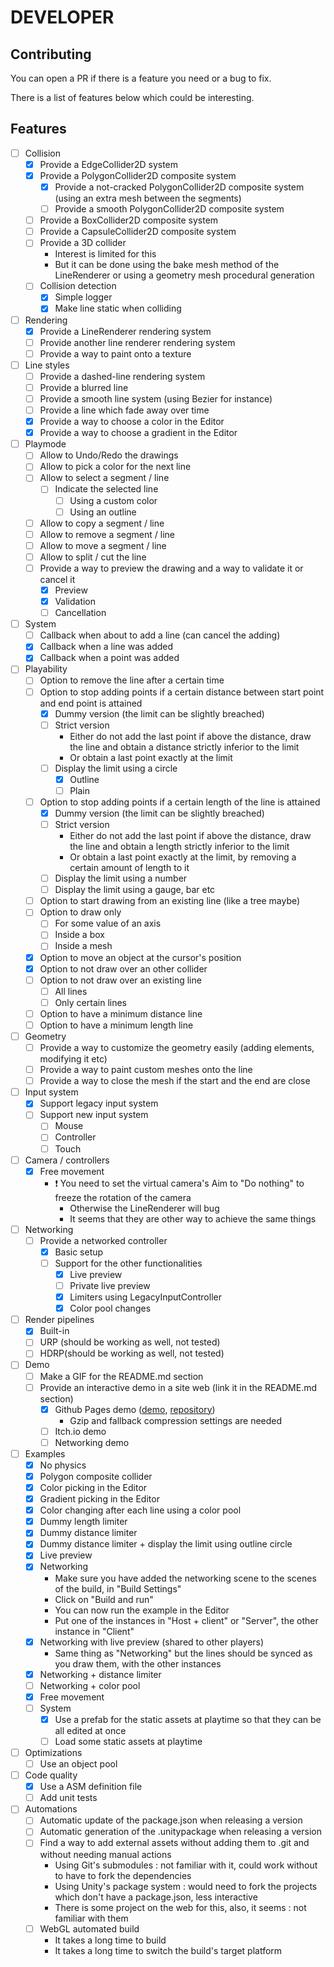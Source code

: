# DEVELOPER

## Contributing

You can open a PR if there is a feature you need or a bug to fix.

There is a list of features below which could be interesting.

## Features

- [ ] Collision
  - [x] Provide a EdgeCollider2D system
  - [x] Provide a PolygonCollider2D composite system
    - [x] Provide a not-cracked PolygonCollider2D composite system (using an extra mesh between the segments)
    - [ ] Provide a smooth PolygonCollider2D composite system
  - [ ] Provide a BoxCollider2D composite system
  - [ ] Provide a CapsuleCollider2D composite system
  - [ ] Provide a 3D collider
    - Interest is limited for this
    - But it can be done using the bake mesh method of the LineRenderer or using a geometry mesh procedural generation
  - [ ] Collision detection
    - [x] Simple logger
    - [x] Make line static when colliding

- [ ] Rendering
  - [x] Provide a LineRenderer rendering system
  - [ ] Provide another line renderer rendering system
  - [ ] Provide a way to paint onto a texture

- [ ] Line styles
  - [ ] Provide a dashed-line rendering system
  - [ ] Provide a blurred line
  - [ ] Provide a smooth line system (using Bezier for instance)
  - [ ] Provide a line which fade away over time
  - [x] Provide a way to choose a color in the Editor
  - [x] Provide a way to choose a gradient in the Editor

- [ ] Playmode
  - [ ] Allow to Undo/Redo the drawings
  - [ ] Allow to pick a color for the next line
  - [ ] Allow to select a segment / line
    - [ ] Indicate the selected line
      - [ ] Using a custom color
      - [ ] Using an outline
  - [ ] Allow to copy a segment / line
  - [ ] Allow to remove a segment / line
  - [ ] Allow to move a segment / line
  - [ ] Allow to split / cut the line
  - [ ] Provide a way to preview the drawing and a way to validate it or cancel it
    - [x] Preview
    - [x] Validation
    - [ ] Cancellation

- [ ] System
  - [ ] Callback when about to add a line (can cancel the adding)
  - [x] Callback when a line was added
  - [x] Callback when a point was added

- [ ] Playability
  - [ ] Option to remove the line after a certain time
  - [ ] Option to stop adding points if a certain distance between start point and end point is attained
    - [x] Dummy version (the limit can be slightly breached)
    - [ ] Strict version
      - Either do not add the last point if above the distance, draw the line and obtain a distance strictly inferior to the limit
      - Or obtain a last point exactly at the limit
    - [ ] Display the limit using a circle
      - [x] Outline
      - [ ] Plain
  - [ ] Option to stop adding points if a certain length of the line is attained
    - [x] Dummy version (the limit can be slightly breached)
    - [ ] Strict version
      - Either do not add the last point if above the distance, draw the line and obtain a length strictly inferior to the limit
      - Or obtain a last point exactly at the limit, by removing a certain amount of length to it
    - [ ] Display the limit using a number
    - [ ] Display the limit using a gauge, bar etc
  - [ ] Option to start drawing from an existing line (like a tree maybe)
  - [ ] Option to draw only
    - [ ] For some value of an axis
    - [ ] Inside a box
    - [ ] Inside a mesh
  - [x] Option to move an object at the cursor's position
  - [x] Option to not draw over an other collider
  - [ ] Option to not draw over an existing line
    - [ ] All lines
    - [ ] Only certain lines
  - [ ] Option to have a minimum distance line
  - [ ] Option to have a minimum length line

- [ ] Geometry
  - [ ] Provide a way to customize the geometry easily (adding elements, modifying it etc)
  - [ ] Provide a way to paint custom meshes onto the line
  - [ ] Provide a way to close the mesh if the start and the end are close

- [ ] Input system
  - [x] Support legacy input system
  - [ ] Support new input system
    - [ ] Mouse
    - [ ] Controller
    - [ ] Touch

- [ ] Camera / controllers
  - [x] Free movement
    - ❗ You need to set the virtual camera's Aim to "Do nothing" to freeze the rotation of the camera
      - Otherwise the LineRenderer will bug
      - It seems that they are other way to achieve the same things 

- [ ] Networking
  - [ ] Provide a networked controller
    - [x] Basic setup
    - [ ] Support for the other functionalities
      - [x] Live preview
      - [ ] Private live preview
      - [x] Limiters using LegacyInputController
      - [x] Color pool changes

- [ ] Render pipelines
  - [x] Built-in
  - [ ] URP (should be working as well, not tested)
  - [ ] HDRP(should be working as well, not tested)

- [ ] Demo
  - [ ] Make a GIF for the README.md section
  - [ ] Provide an interactive demo in a site web (link it in the README.md section)
    - [x] Github Pages demo ([demo](https://isirode.github.io/DrawingLines2DDemo), [repository](https://github.com/isirode/DrawingLines2DDemo))
      - Gzip and fallback compression settings are needed
    - [ ] Itch.io demo
    - [ ] Networking demo

- [ ] Examples
  - [x] No physics
  - [x] Polygon composite collider
  - [x] Color picking in the Editor
  - [x] Gradient picking in the Editor
  - [x] Color changing after each line using a color pool
  - [x] Dummy length limiter
  - [x] Dummy distance limiter
  - [x] Dummy distance limiter + display the limit using outline circle
  - [x] Live preview
  - [x] Networking
    - Make sure you have added the networking scene to the scenes of the build, in "Build Settings"
    - Click on "Build and run"
    - You can now run the example in the Editor
    - Put one of the instances in "Host + client" or "Server", the other instance in "Client"
  - [x] Networking with live preview (shared to other players)
    - Same thing as "Networking" but the lines should be synced as you draw them, with the other instances
  - [x] Networking + distance limiter
  - [ ] Networking + color pool
  - [x] Free movement
  - [ ] System
    - [x] Use a prefab for the static assets at playtime so that they can be all edited at once
    - [ ] Load some static assets at playtime

- [ ] Optimizations
  - [ ] Use an object pool

- [ ] Code quality
  - [x] Use a ASM definition file
  - [ ] Add unit tests

- [ ] Automations
  - [ ] Automatic update of the package.json when releasing a version
  - [ ] Automatic generation of the .unitypackage when releasing a version
  - [ ] Find a way to add external assets without adding them to .git and without needing manual actions
    - Using Git's submodules : not familiar with it, could work without to have to fork the dependencies
    - Using Unity's package system : would need to fork the projects which don't have a package.json, less interactive
    - There is some project on the web for this, also, it seems : not familiar with them
  - [ ] WebGL automated build
    - It takes a long time to build
    - It takes a long time to switch the build's target platform

